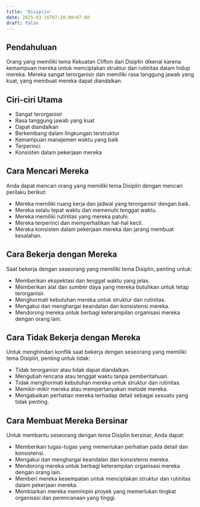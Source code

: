 ```yaml
---
title: 'Disiplin'
date: 2025-03-16T07:20:00+07:00
draft: false
---
```


## Pendahuluan

Orang yang memiliki tema Kekuatan Clifton dari Disiplin dikenal karena kemampuan mereka untuk menciptakan struktur dan rutinitas dalam hidup mereka. Mereka sangat terorganisir dan memiliki rasa tanggung jawab yang kuat, yang membuat mereka dapat diandalkan.

## Ciri-ciri Utama

- Sangat terorganisir
- Rasa tanggung jawab yang kuat
- Dapat diandalkan
- Berkembang dalam lingkungan terstruktur
- Kemampuan manajemen waktu yang baik
- Terperinci
- Konsisten dalam pekerjaan mereka

## Cara Mencari Mereka

Anda dapat mencari orang yang memiliki tema Disiplin dengan mencari perilaku berikut:

- Mereka memiliki ruang kerja dan jadwal yang terorganisir dengan baik.
- Mereka selalu tepat waktu dan memenuhi tenggat waktu.
- Mereka memiliki rutinitas yang mereka patuhi.
- Mereka terperinci dan memperhatikan hal-hal kecil.
- Mereka konsisten dalam pekerjaan mereka dan jarang membuat kesalahan.

## Cara Bekerja dengan Mereka

Saat bekerja dengan seseorang yang memiliki tema Disiplin, penting untuk:

- Memberikan ekspektasi dan tenggat waktu yang jelas.
- Memberikan alat dan sumber daya yang mereka butuhkan untuk tetap terorganisir.
- Menghormati kebutuhan mereka untuk struktur dan rutinitas.
- Mengakui dan menghargai keandalan dan konsistensi mereka.
- Mendorong mereka untuk berbagi keterampilan organisasi mereka dengan orang lain.

## Cara Tidak Bekerja dengan Mereka

Untuk menghindari konflik saat bekerja dengan seseorang yang memiliki tema Disiplin, penting untuk tidak:

- Tidak terorganisir atau tidak dapat diandalkan.
- Mengubah rencana atau tenggat waktu tanpa pemberitahuan.
- Tidak menghormati kebutuhan mereka untuk struktur dan rutinitas.
- Memikir-mikir mereka atau mempertanyakan metode mereka.
- Mengabaikan perhatian mereka terhadap detail sebagai sesuatu yang tidak penting.

## Cara Membuat Mereka Bersinar

Untuk membantu seseorang dengan tema Disiplin bersinar, Anda dapat:

- Memberikan tugas-tugas yang memerlukan perhatian pada detail dan konsistensi.
- Mengakui dan menghargai keandalan dan konsistensi mereka.
- Mendorong mereka untuk berbagi keterampilan organisasi mereka dengan orang lain.
- Memberi mereka kesempatan untuk menciptakan struktur dan rutinitas dalam pekerjaan mereka.
- Membiarkan mereka memimpin proyek yang memerlukan tingkat organisasi dan perencanaan yang tinggi.
